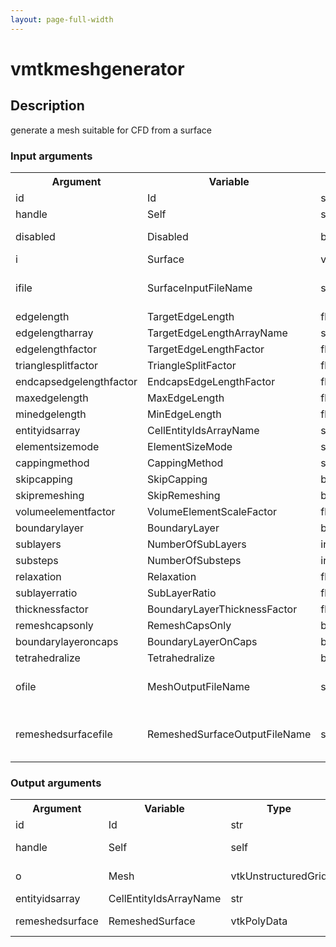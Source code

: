 ```yaml
---
layout: page-full-width
---
```

<h1>vmtkmeshgenerator</h1>
<h2>Description</h2>
generate a mesh suitable for CFD from a surface
<h3>Input arguments</h3>
<table class="vmtkscripts">
<tr>
<th>Argument</th><th>Variable</th><th>Type</th><th>Length</th><th>Range</th><th>Default</th><th>Description</th>
</tr>
<tr><td>id</td><td>Id</td><td>str</td><td>1</td><td></td><td>0</td><td>script id</td>
</tr>
<tr><td>handle</td><td>Self</td><td>self</td><td>1</td><td></td><td></td><td>handle to self</td>
</tr>
<tr><td>disabled</td><td>Disabled</td><td>bool</td><td>1</td><td></td><td>0</td><td>disable execution and piping</td>
</tr>
<tr><td>i</td><td>Surface</td><td>vtkPolyData</td><td>1</td><td></td><td></td><td>the input surface</td>
</tr>
<tr><td>ifile</td><td>SurfaceInputFileName</td><td>str</td><td>1</td><td></td><td></td><td>filename for the default Surface reader</td>
</tr>
<tr><td>edgelength</td><td>TargetEdgeLength</td><td>float</td><td>1</td><td>(0.0,)</td><td>1.0</td><td></td>
</tr>
<tr><td>edgelengtharray</td><td>TargetEdgeLengthArrayName</td><td>str</td><td>1</td><td></td><td></td><td></td>
</tr>
<tr><td>edgelengthfactor</td><td>TargetEdgeLengthFactor</td><td>float</td><td>1</td><td>(0.0,)</td><td>1.0</td><td></td>
</tr>
<tr><td>trianglesplitfactor</td><td>TriangleSplitFactor</td><td>float</td><td>1</td><td>(0.0,)</td><td>5.0</td><td></td>
</tr>
<tr><td>endcapsedgelengthfactor</td><td>EndcapsEdgeLengthFactor</td><td>float</td><td>1</td><td>(0.0,)</td><td>1.0</td><td></td>
</tr>
<tr><td>maxedgelength</td><td>MaxEdgeLength</td><td>float</td><td>1</td><td>(0.0,)</td><td>1e+16</td><td></td>
</tr>
<tr><td>minedgelength</td><td>MinEdgeLength</td><td>float</td><td>1</td><td>(0.0,)</td><td>0.0</td><td></td>
</tr>
<tr><td>entityidsarray</td><td>CellEntityIdsArrayName</td><td>str</td><td>1</td><td></td><td>CellEntityIds</td><td></td>
</tr>
<tr><td>elementsizemode</td><td>ElementSizeMode</td><td>str</td><td>1</td><td>["edgelength","edgelengtharray"]</td><td>edgelength</td><td></td>
</tr>
<tr><td>cappingmethod</td><td>CappingMethod</td><td>str</td><td>1</td><td>["simple","annular","concaveannular"]</td><td>simple</td><td></td>
</tr>
<tr><td>skipcapping</td><td>SkipCapping</td><td>bool</td><td>1</td><td></td><td>0</td><td></td>
</tr>
<tr><td>skipremeshing</td><td>SkipRemeshing</td><td>bool</td><td>1</td><td></td><td>0</td><td></td>
</tr>
<tr><td>volumeelementfactor</td><td>VolumeElementScaleFactor</td><td>float</td><td>1</td><td>(0.0,)</td><td>0.8</td><td></td>
</tr>
<tr><td>boundarylayer</td><td>BoundaryLayer</td><td>bool</td><td>1</td><td></td><td>0</td><td></td>
</tr>
<tr><td>sublayers</td><td>NumberOfSubLayers</td><td>int</td><td>1</td><td>(0,)</td><td>2</td><td></td>
</tr>
<tr><td>substeps</td><td>NumberOfSubsteps</td><td>int</td><td>1</td><td>(0,)</td><td>500</td><td></td>
</tr>
<tr><td>relaxation</td><td>Relaxation</td><td>float</td><td>1</td><td>(0.0,)</td><td>0.01</td><td></td>
</tr>
<tr><td>sublayerratio</td><td>SubLayerRatio</td><td>float</td><td>1</td><td>(0.0,)</td><td>0.5</td><td></td>
</tr>
<tr><td>thicknessfactor</td><td>BoundaryLayerThicknessFactor</td><td>float</td><td>1</td><td>(0.0,)</td><td>0.25</td><td></td>
</tr>
<tr><td>remeshcapsonly</td><td>RemeshCapsOnly</td><td>bool</td><td>1</td><td></td><td>0</td><td></td>
</tr>
<tr><td>boundarylayeroncaps</td><td>BoundaryLayerOnCaps</td><td>bool</td><td>1</td><td></td><td>1</td><td></td>
</tr>
<tr><td>tetrahedralize</td><td>Tetrahedralize</td><td>bool</td><td>1</td><td></td><td>0</td><td></td>
</tr>
<tr><td>ofile</td><td>MeshOutputFileName</td><td>str</td><td>1</td><td></td><td></td><td>filename for the default Mesh writer</td>
</tr>
<tr><td>remeshedsurfacefile</td><td>RemeshedSurfaceOutputFileName</td><td>str</td><td>1</td><td></td><td></td><td>filename for the default RemeshedSurface writer</td>
</tr>
</table>
<h3>Output arguments</h3>
<table class="vmtkscripts">
<tr>
<th>Argument</th><th>Variable</th><th>Type</th><th>Length</th><th>Range</th><th>Default</th><th>Description</th>
</tr>
<tr><td>id</td><td>Id</td><td>str</td><td>1</td><td></td><td>0</td><td>script id</td>
</tr>
<tr><td>handle</td><td>Self</td><td>self</td><td>1</td><td></td><td></td><td>handle to self</td>
</tr>
<tr><td>o</td><td>Mesh</td><td>vtkUnstructuredGrid</td><td>1</td><td></td><td></td><td>the output mesh</td>
</tr>
<tr><td>entityidsarray</td><td>CellEntityIdsArrayName</td><td>str</td><td>1</td><td></td><td>CellEntityIds</td><td></td>
</tr>
<tr><td>remeshedsurface</td><td>RemeshedSurface</td><td>vtkPolyData</td><td>1</td><td></td><td></td><td>the output surface</td>
</tr>
</table>

